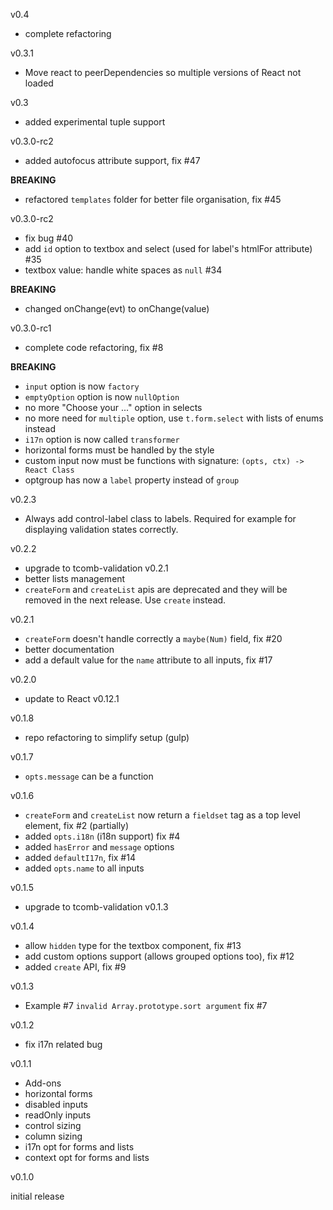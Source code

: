 v0.4

- complete refactoring

v0.3.1

- Move react to peerDependencies so multiple versions of React not loaded

v0.3

- added experimental tuple support

v0.3.0-rc2

- added autofocus attribute support, fix #47

**BREAKING**

- refactored `templates` folder for better file organisation, fix #45

v0.3.0-rc2

- fix bug #40
- add `id` option to textbox and select (used for label's htmlFor attribute) #35
- textbox value: handle white spaces as `null` #34

**BREAKING**

- changed onChange(evt) to onChange(value)

v0.3.0-rc1

- complete code refactoring, fix #8

**BREAKING**

- `input` option is now `factory`
- `emptyOption` option is now `nullOption`
- no more "Choose your ..." option in selects
- no more need for `multiple` option, use `t.form.select` with lists of enums instead
- `i17n` option is now called `transformer`
- horizontal forms must be handled by the style
- custom input now must be functions with signature: `(opts, ctx) -> React Class`
- optgroup has now a `label` property instead of `group`

v0.2.3

- Always add control-label class to labels. Required for example for displaying validation states correctly.

v0.2.2

- upgrade to tcomb-validation v0.2.1
- better lists management
- `createForm` and `createList` apis are deprecated and they will be removed in the next release. Use `create` instead.

v0.2.1

- `createForm` doesn't handle correctly a `maybe(Num)` field, fix #20
- better documentation
- add a default value for the `name` attribute to all inputs, fix #17

v0.2.0

- update to React v0.12.1

v0.1.8

- repo refactoring to simplify setup (gulp)

v0.1.7

- `opts.message` can be a function

v0.1.6

- `createForm` and `createList` now return a `fieldset` tag as a top level element, fix #2 (partially)
- added `opts.i18n` (i18n support) fix #4
- added `hasError` and `message` options
- added `defaultI17n`, fix #14
- added `opts.name` to all inputs

v0.1.5

- upgrade to tcomb-validation v0.1.3

v0.1.4

- allow `hidden` type for the textbox component, fix #13
- add custom options support (allows grouped options too), fix #12
- added `create` API, fix #9

v0.1.3

- Example #7 `invalid Array.prototype.sort argument` fix #7

v0.1.2

- fix i17n related bug

v0.1.1

- Add-ons
- horizontal forms
- disabled inputs
- readOnly inputs
- control sizing
- column sizing
- i17n opt for forms and lists
- context opt for forms and lists

v0.1.0

initial release
